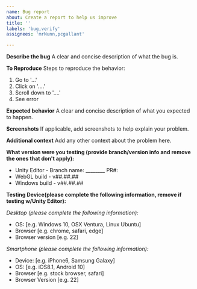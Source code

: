 ```yaml
---
name: Bug report
about: Create a report to help us improve
title: ''
labels: 'bug,verify'
assignees: 'mrNunn,pcgallant'

---
```


**Describe the bug**
A clear and concise description of what the bug is.

**To Reproduce**
Steps to reproduce the behavior:
1. Go to '...'
2. Click on '....'
3. Scroll down to '....'
4. See error

**Expected behavior**
A clear and concise description of what you expected to happen.

**Screenshots**
If applicable, add screenshots to help explain your problem.

**Additional context**
Add any other context about the problem here.

**What version were you testing (provide branch/version info and remove the ones that don't apply):**
- Unity Editor - Branch name: ________ PR#: 
- WebGL build - v##.##.##
- Windows build - v##.##.##

**Testing Device(please complete the following information, remove if testing w/Unity Editor):**

*Desktop (please complete the following information):*
 - OS: [e.g. Windows 10, OSX Ventura, Linux Ubuntu]
 - Browser [e.g. chrome, safari, edge]
 - Browser version [e.g. 22]

*Smartphone (please complete the following information):*
 - Device: [e.g. iPhone6, Samsung Galaxy]
 - OS: [e.g. iOS8.1, Android 10]
 - Browser [e.g. stock browser, safari]
 - Browser Version [e.g. 22]

